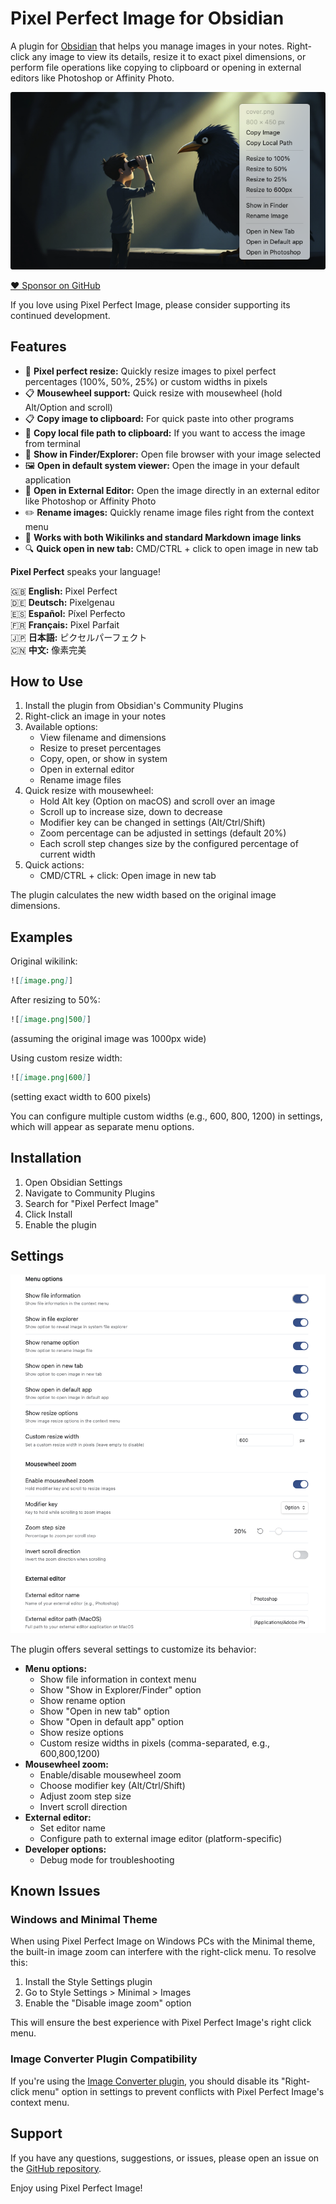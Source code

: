 # Pixel Perfect Image for Obsidian

A plugin for [Obsidian](https://obsidian.md) that helps you manage images in your notes. Right-click any image to view its details, resize it to exact pixel dimensions, or perform file operations like copying to clipboard or opening in external editors like Photoshop or Affinity Photo.

![Screenshot](https://github.com/johansan/pixel-perfect-image/blob/main/images/screenshot1.png?raw=true)

[❤️ Sponsor on GitHub](https://github.com/sponsors/johansan)

If you love using Pixel Perfect Image, please consider supporting its continued development.

## Features

- 📐 **Pixel perfect resize:** Quickly resize images to pixel perfect percentages (100%, 50%, 25%) or custom widths in pixels
- 📋️ **Mousewheel support:** Quick resize with mousewheel (hold Alt/Option and scroll)
- 📋 **Copy image to clipboard:** For quick paste into other programs
- 🔗 **Copy local file path to clipboard:** If you want to access the image from terminal
- 📂 **Show in Finder/Explorer:** Open file browser with your image selected
- 🖼️ **Open in default system viewer:** Open the image in your default application
- 🎨 **Open in External Editor:** Open the image directly in an external editor like Photoshop or Affinity Photo
- ✏️ **Rename images:** Quickly rename image files right from the context menu
- 🔄 **Works with both Wikilinks and standard Markdown image links**
- 🔍 **Quick open in new tab:** CMD/CTRL + click to open image in new tab

**Pixel Perfect** speaks your language!

🇬🇧 **English:** Pixel Perfect  
🇩🇪 **Deutsch:** Pixelgenau  
🇪🇸 **Español:** Píxel Perfecto  
🇫🇷 **Français:** Pixel Parfait  
🇯🇵 **日本語:** ピクセルパーフェクト  
🇨🇳 **中文:** 像素完美  

## How to Use

1. Install the plugin from Obsidian's Community Plugins
2. Right-click an image in your notes
3. Available options:
   - View filename and dimensions
   - Resize to preset percentages
   - Copy, open, or show in system
   - Open in external editor
   - Rename image files
4. Quick resize with mousewheel:
   - Hold Alt key (Option on macOS) and scroll over an image
   - Scroll up to increase size, down to decrease
   - Modifier key can be changed in settings (Alt/Ctrl/Shift)
   - Zoom percentage can be adjusted in settings (default 20%)
   - Each scroll step changes size by the configured percentage of current width
5. Quick actions:
   - CMD/CTRL + click: Open image in new tab

The plugin calculates the new width based on the original image dimensions.

## Examples

Original wikilink:
```md
![[image.png]]
```

After resizing to 50%:
```md
![[image.png|500]]
```
(assuming the original image was 1000px wide)

Using custom resize width:
```md
![[image.png|600]]
```
(setting exact width to 600 pixels)

You can configure multiple custom widths (e.g., 600, 800, 1200) in settings, which will appear as separate menu options.

## Installation

1. Open Obsidian Settings
2. Navigate to Community Plugins
3. Search for "Pixel Perfect Image"
4. Click Install
5. Enable the plugin

## Settings

![Settings](https://github.com/johansan/pixel-perfect-image/blob/main/images/screenshot2.png?raw=true)

The plugin offers several settings to customize its behavior:

- **Menu options:**
  - Show file information in context menu
  - Show "Show in Explorer/Finder" option
  - Show rename option
  - Show "Open in new tab" option
  - Show "Open in default app" option
  - Show resize options
  - Custom resize widths in pixels (comma-separated, e.g., 600,800,1200)
- **Mousewheel zoom:**
  - Enable/disable mousewheel zoom
  - Choose modifier key (Alt/Ctrl/Shift)
  - Adjust zoom step size
  - Invert scroll direction
- **External editor:** 
  - Set editor name
  - Configure path to external image editor (platform-specific)
- **Developer options:**
  - Debug mode for troubleshooting

## Known Issues

### Windows and Minimal Theme

When using Pixel Perfect Image on Windows PCs with the Minimal theme, the built-in image zoom can interfere with the right-click menu. To resolve this:

1. Install the Style Settings plugin
2. Go to Style Settings > Minimal > Images
3. Enable the "Disable image zoom" option

This will ensure the best experience with Pixel Perfect Image's right click menu.

### Image Converter Plugin Compatibility

If you're using the [Image Converter plugin](https://github.com/xryul/obsidian-image-converter), you should disable its "Right-click menu" option in settings to prevent conflicts with Pixel Perfect Image's context menu.

## Support

If you have any questions, suggestions, or issues, please open an issue on the [GitHub repository](https://github.com/johansan/pixel-perfect-image).

Enjoy using Pixel Perfect Image!
